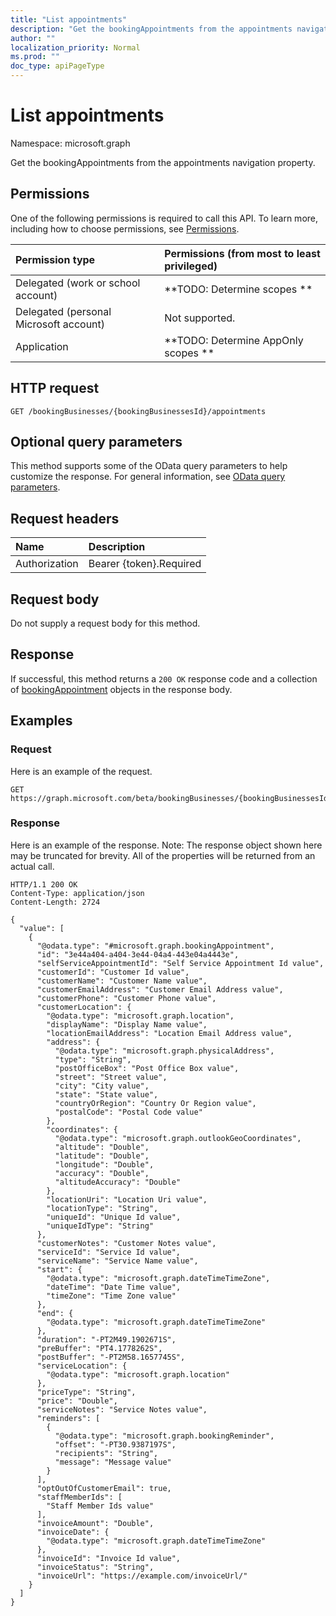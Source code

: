 ```yaml
---
title: "List appointments"
description: "Get the bookingAppointments from the appointments navigation property."
author: ""
localization_priority: Normal
ms.prod: ""
doc_type: apiPageType
---
```


# List appointments

Namespace: microsoft.graph

Get the bookingAppointments from the appointments navigation property.

## Permissions
One of the following permissions is required to call this API. To learn more, including how to choose permissions, see [Permissions](/concepts/permissions-reference.md).

|Permission type|Permissions (from most to least privileged)|
|:---|:---|
|Delegated (work or school account)|**TODO: Determine scopes **|
|Delegated (personal Microsoft account)|Not supported.|
|Application|**TODO: Determine AppOnly scopes **|

## HTTP request
<!-- {
  "blockType": "ignored"
}
-->
``` http
GET /bookingBusinesses/{bookingBusinessesId}/appointments
```

## Optional query parameters
This method supports some of the OData query parameters to help customize the response. For general information, see [OData query parameters](/graph/query-parameters).

## Request headers
|Name|Description|
|:---|:---|
|Authorization|Bearer {token}.Required|

## Request body
Do not supply a request body for this method.

## Response
If successful, this method returns a `200 OK` response code and a collection of [bookingAppointment](../resources/bookingappointment.md) objects in the response body.

## Examples

### Request
Here is an example of the request.
<!-- {
  "blockType": "request",
  "name": "get_bookingappointment"
}
-->
``` http
GET https://graph.microsoft.com/beta/bookingBusinesses/{bookingBusinessesId}/appointments
```

### Response
Here is an example of the response. Note: The response object shown here may be truncated for brevity. All of the properties will be returned from an actual call.
<!-- {
  "blockType": "response",
  "truncated": true,
  "@odata.type": "collection(microsoft.graph.bookingappointment)"
}
-->
``` http
HTTP/1.1 200 OK
Content-Type: application/json
Content-Length: 2724

{
  "value": [
    {
      "@odata.type": "#microsoft.graph.bookingAppointment",
      "id": "3e44a404-a404-3e44-04a4-443e04a4443e",
      "selfServiceAppointmentId": "Self Service Appointment Id value",
      "customerId": "Customer Id value",
      "customerName": "Customer Name value",
      "customerEmailAddress": "Customer Email Address value",
      "customerPhone": "Customer Phone value",
      "customerLocation": {
        "@odata.type": "microsoft.graph.location",
        "displayName": "Display Name value",
        "locationEmailAddress": "Location Email Address value",
        "address": {
          "@odata.type": "microsoft.graph.physicalAddress",
          "type": "String",
          "postOfficeBox": "Post Office Box value",
          "street": "Street value",
          "city": "City value",
          "state": "State value",
          "countryOrRegion": "Country Or Region value",
          "postalCode": "Postal Code value"
        },
        "coordinates": {
          "@odata.type": "microsoft.graph.outlookGeoCoordinates",
          "altitude": "Double",
          "latitude": "Double",
          "longitude": "Double",
          "accuracy": "Double",
          "altitudeAccuracy": "Double"
        },
        "locationUri": "Location Uri value",
        "locationType": "String",
        "uniqueId": "Unique Id value",
        "uniqueIdType": "String"
      },
      "customerNotes": "Customer Notes value",
      "serviceId": "Service Id value",
      "serviceName": "Service Name value",
      "start": {
        "@odata.type": "microsoft.graph.dateTimeTimeZone",
        "dateTime": "Date Time value",
        "timeZone": "Time Zone value"
      },
      "end": {
        "@odata.type": "microsoft.graph.dateTimeTimeZone"
      },
      "duration": "-PT2M49.1902671S",
      "preBuffer": "PT4.1778262S",
      "postBuffer": "-PT2M58.1657745S",
      "serviceLocation": {
        "@odata.type": "microsoft.graph.location"
      },
      "priceType": "String",
      "price": "Double",
      "serviceNotes": "Service Notes value",
      "reminders": [
        {
          "@odata.type": "microsoft.graph.bookingReminder",
          "offset": "-PT30.9387197S",
          "recipients": "String",
          "message": "Message value"
        }
      ],
      "optOutOfCustomerEmail": true,
      "staffMemberIds": [
        "Staff Member Ids value"
      ],
      "invoiceAmount": "Double",
      "invoiceDate": {
        "@odata.type": "microsoft.graph.dateTimeTimeZone"
      },
      "invoiceId": "Invoice Id value",
      "invoiceStatus": "String",
      "invoiceUrl": "https://example.com/invoiceUrl/"
    }
  ]
}
```

